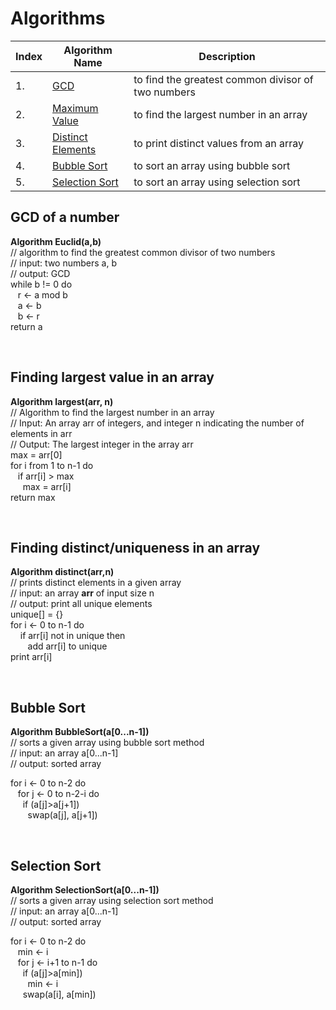 # Algorithms

| Index | Algorithm Name                                               | Description                                        |
| ----- | ------------------------------------------------------------ | -------------------------------------------------- |
| 1.    | [GCD](#euclid)                                               | to find the greatest common divisor of two numbers |
| 2.    | [Maximum Value](#largest)                                    | to find the largest number in an array             |
| 3.    | [Distinct Elements](#finding-distinctuniqueness-in-an-array) | to print distinct values from an array             |
| 4.    | [Bubble Sort](#bubble)                                       | to sort an array using bubble sort                 |
| 5.    | [Selection Sort](#selection)                                 | to sort an array using selection sort              |

## GCD of a number <a name="euclid"></a>

**Algorithm Euclid(a,b)** <br>
// algorithm to find the greatest common divisor of two numbers <br>
// input: two numbers a, b <br>
// output: GCD <br>
while b != 0 do <br>
&nbsp;&nbsp; r <- a mod b <br>
&nbsp;&nbsp; a <- b <br>
&nbsp;&nbsp; b <- r <br>
return a <br>

<br>

## Finding largest value in an array <a name="largest"></a>

**Algorithm largest(arr, n)** <br>
// Algorithm to find the largest number in an array <br>
// Input: An array arr of integers, and integer n indicating the number of elements in arr <br>
// Output: The largest integer in the array arr <br>
max = arr[0] <br>
for i from 1 to n-1 do <br>
&nbsp;&nbsp; if arr[i] > max <br>
&nbsp;&nbsp;&nbsp;&nbsp; max = arr[i] <br>
return max <br>

<br>

## Finding distinct/uniqueness in an array <a name="distinct"></a>

**Algorithm distinct(arr,n)** <br>
// prints distinct elements in a given array <br>
// input: an array **arr** of input size n <br>
// output: print all unique elements <br>
unique[] = {} <br>
for i <- 0 to n-1 do <br>
&nbsp; &nbsp; if arr[i] not in unique then <br>
&nbsp; &nbsp;&nbsp; &nbsp; add arr[i] to unique <br>
print arr[i] <br>

<br>

## Bubble Sort <a name="bubble"></a>

**Algorithm BubbleSort(a[0...n-1])** <br>
// sorts a given array using bubble sort method <br>
// input: an array a[0...n-1] <br>
// output: sorted array <br>

for i <- 0 to n-2 do <br>
&nbsp;&nbsp; for j <- 0 to n-2-i do <br>
&nbsp;&nbsp;&nbsp;&nbsp; if (a[j]>a[j+1]) <br>
&nbsp;&nbsp;&nbsp;&nbsp;&nbsp;&nbsp; swap(a[j], a[j+1]) <br>

<br>

## Selection Sort <a name="selection"></a>

**Algorithm SelectionSort(a[0...n-1])** <br>
// sorts a given array using selection sort method <br>
// input: an array a[0...n-1] <br>
// output: sorted array <br>

for i <- 0 to n-2 do <br>
&nbsp;&nbsp; min <- i <br>
&nbsp;&nbsp; for j <- i+1 to n-1 do <br>
&nbsp;&nbsp;&nbsp;&nbsp; if (a[j]>a[min]) <br>
&nbsp;&nbsp;&nbsp;&nbsp;&nbsp;&nbsp; min <- i <br>
&nbsp;&nbsp;&nbsp;&nbsp; swap(a[i], a[min]) <br>
